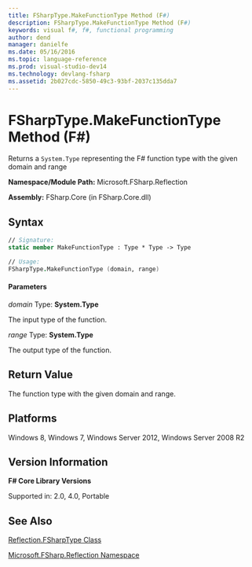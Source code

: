 ```yaml
---
title: FSharpType.MakeFunctionType Method (F#)
description: FSharpType.MakeFunctionType Method (F#)
keywords: visual f#, f#, functional programming
author: dend
manager: danielfe
ms.date: 05/16/2016
ms.topic: language-reference
ms.prod: visual-studio-dev14
ms.technology: devlang-fsharp
ms.assetid: 2b027cdc-5850-49c3-93bf-2037c135dda7 
---
```


# FSharpType.MakeFunctionType Method (F#)

Returns a `System.Type` representing the F# function type with the given domain and range

**Namespace/Module Path:** Microsoft.FSharp.Reflection

**Assembly:** FSharp.Core (in FSharp.Core.dll)


## Syntax

```fsharp
// Signature:
static member MakeFunctionType : Type * Type -> Type

// Usage:
FSharpType.MakeFunctionType (domain, range)
```

#### Parameters
*domain*
Type: **System.Type**


The input type of the function.


*range*
Type: **System.Type**


The output type of the function.

## Return Value

The function type with the given domain and range.

## Platforms
Windows 8, Windows 7, Windows Server 2012, Windows Server 2008 R2


## Version Information
**F# Core Library Versions**

Supported in: 2.0, 4.0, Portable

## See Also
[Reflection.FSharpType Class](Reflection.FSharpType-Class-%5BFSharp%5D.md)

[Microsoft.FSharp.Reflection Namespace](Microsoft.FSharp.Reflection-Namespace-%5BFSharp%5D.md)